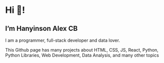 #  Hi 👋! 
## I’m Hanyinson Alex CB
I am a programmer, full-stack developer and data lover.

This Github page has many projects about HTML, CSS, JS, React, Python, Python Libraries, Web Development, Data Analysis, and many other topics
